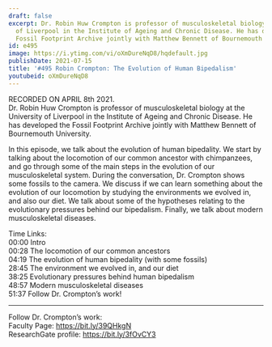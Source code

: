 ```yaml
---
draft: false
excerpt: Dr. Robin Huw Crompton is professor of musculoskeletal biology at the University
  of Liverpool in the Institute of Ageing and Chronic Disease. He has developed the
  Fossil Footprint Archive jointly with Matthew Bennett of Bournemouth University.
id: e495
image: https://i.ytimg.com/vi/oXmDureNqD8/hqdefault.jpg
publishDate: 2021-07-15
title: '#495 Robin Crompton: The Evolution of Human Bipedalism'
youtubeid: oXmDureNqD8
---
```

RECORDED ON APRIL 8th 2021.  
Dr. Robin Huw Crompton is professor of musculoskeletal biology at the University of Liverpool in the Institute of Ageing and Chronic Disease. He has developed the Fossil Footprint Archive jointly with Matthew Bennett of Bournemouth University.

In this episode, we talk about the evolution of human bipedality. We start by talking about the locomotion of our common ancestor with chimpanzees, and go through some of the main steps in the evolution of our musculoskeletal system. During the conversation, Dr. Crompton shows some fossils to the camera. We discuss if we can learn something about the evolution of our locomotion by studying the environments we evolved in, and also our diet. We talk about some of the hypotheses relating to the evolutionary pressures behind our bipedalism. Finally, we talk about modern musculoskeletal diseases.

Time Links:  
00:00 Intro  
00:28  The locomotion of our common ancestors  
04:19  The evolution of human bipedality (with some fossils)  
28:45  The environment we evolved in, and our diet  
38:25  Evolutionary pressures behind human bipedalism   
48:57  Modern musculoskeletal diseases  
51:37  Follow Dr. Crompton’s work!

---

Follow Dr. Crompton’s work:  
Faculty Page: https://bit.ly/39QHkgN  
ResearchGate profile: https://bit.ly/3fOvCY3

